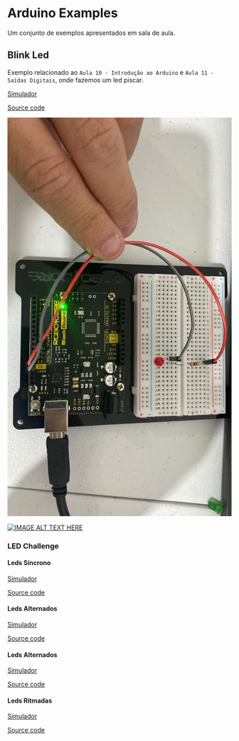 # Arduino Examples
Um conjunto de exemplos apresentados em sala de aula.
 
## Blink Led
Exemplo relacionado ao `Aula 10 - Introdução ao Arduino` e `Aula 11 - Saídas Digitais`, onde fazemos um led piscar.


[Simulador](https://www.tinkercad.com/things/ktN0x3f2SJb-blink-led)

[Source code](./Blink%20Led/Blink_Led/Blink_Led.ino)

![Circuito](./Blink%20Led/Blink_Led/Blink_led.jpeg)

[![IMAGE ALT TEXT HERE](https://img.youtube.com/vi/2RZ8XGStIvs/0.jpg)](https://www.youtube.com/watch?v=2RZ8XGStIvs)

### LED Challenge

#### Leds Síncrono

[Simulador](https://www.tinkercad.com/things/0Idigwy2os1-led-sincronos)

[Source code](./Sincronized_Leds/Sincronized_Leds.ino)

#### Leds Alternados

[Simulador](https://www.tinkercad.com/things/f5pSL4FmAWL-leds-alternados)

[Source code](./Alternating_LEDs/Alternating_LEDs.ino)

#### Leds Alternados

[Simulador](https://www.tinkercad.com/things/f5pSL4FmAWL-leds-alternados)

[Source code](./Alternating_LEDs/Alternating_LEDs.ino)

#### Leds Ritmadas

[Simulador](https://www.tinkercad.com/things/dA42dmlr51q-leds-ritmadas)

[Source code](./Alternating_LEDs/Alternating_LEDs.ino)



